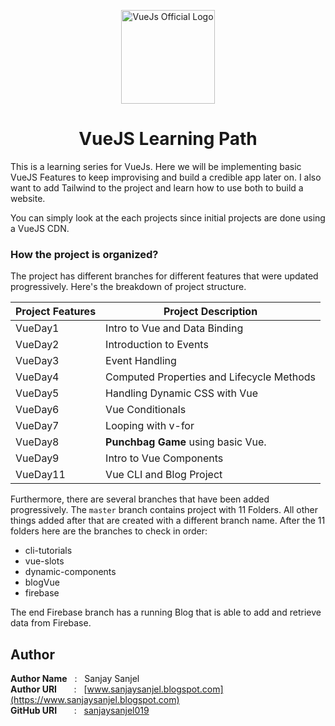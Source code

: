 <p align="center">
    <a href="https://www.vuejs.org">
        <img src="https://vuejs.org/images/logo.png" align="center"  style="width:150px; height:150px" alt="VueJs Official Logo"/>
    </a>
</p>
<h1 align="center" style="border: 0;"> VueJS Learning Path </h1>

This is a learning series for VueJs. Here we will be implementing basic VueJS Features to keep improvising and build a credible app later on. I also want to add Tailwind to the project and learn how to use both to build a website.

You can simply look at the each projects since initial projects are done using a VueJS CDN. 

### How the project is organized?
The project has different branches for different features that were updated progressively. Here's the breakdown of project structure.

Project Features | Project Description
------------ | -------------
VueDay1 | Intro to Vue and Data Binding
VueDay2 | Introduction to Events
VueDay3 | Event Handling
VueDay4 | Computed Properties and Lifecycle Methods
VueDay5 | Handling Dynamic CSS with Vue
VueDay6 | Vue Conditionals
VueDay7 | Looping with v-for
VueDay8 | **Punchbag Game** using basic Vue.
VueDay9 |  Intro to Vue Components
VueDay11 |  Vue CLI and Blog Project

Furthermore, there are several branches that have been added progressively. The `master` branch contains project with 11 Folders. All other things added after that are created with a different branch name. After the 11 folders here are the branches to check in order:

- cli-tutorials
- vue-slots
- dynamic-components
- blogVue
- firebase

The end Firebase branch has a running Blog that is able to add and retrieve data from Firebase.
 
## Author

**Author Name** &nbsp; : &nbsp; Sanjay Sanjel <br>
**Author URI** &nbsp; &nbsp; &nbsp; : &nbsp; [www.sanjaysanjel.blogspot.com](https://www.sanjaysanjel.blogspot.com) <br>
**GitHub URI** &nbsp; &nbsp; &nbsp; : &nbsp; [sanjaysanjel019](https://github.com/sanjaysanjel019)
 

